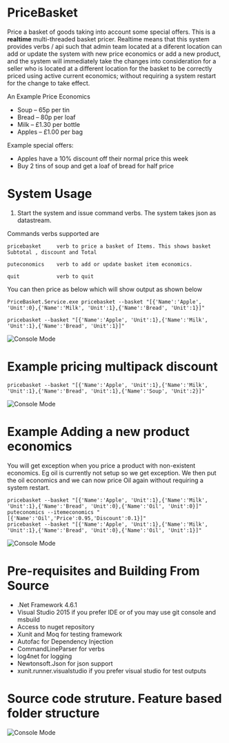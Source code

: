 # PriceBasket 
Price a basket of goods taking into account some special offers. This is a **realtime** multi-threaded basket pricer. Realtime means that this system provides verbs / api such that admin team located at a diferent location can add or update the system with new price economics or add a new product, and the system will immediately take the changes into consideration for a seller who is located at a different location for the basket to be correctly priced using active current economics; without requiring a system restart for the change to take effect. 

An Example Price Economics 
  * Soup – 65p per tin
  * Bread – 80p per loaf
  * Milk – £1.30 per bottle
  * Apples – £1.00 per bag
  
Example special offers:
  * Apples have a 10% discount off their normal price this week
  * Buy 2 tins of soup and get a loaf of bread for half price

# System Usage
1. Start the system and issue command verbs. The system takes json as datastream.

  Commands verbs supported are
~~~
pricebasket     verb to price a basket of Items. This shows basket Subtotal , discount and Total

puteconomics    verb to add or update basket item economics.

quit            verb to quit
~~~  
You can then price as below which will show output as shown below

~~~
PriceBasket.Service.exe pricebasket --basket "[{'Name':'Apple', 'Unit':0},{'Name':'Milk', 'Unit':1},{'Name':'Bread', 'Unit':1}]"

pricebasket --basket "[{'Name':'Apple', 'Unit':1},{'Name':'Milk', 'Unit':1},{'Name':'Bread', 'Unit':1}]"
~~~

 ![Console Mode](http://www.alanaamy.net/wp-content/uploads/2017/02/PriceBasket-General-Use.png)
 
# Example pricing multipack discount
~~~
pricebasket --basket "[{'Name':'Apple', 'Unit':1},{'Name':'Milk', 'Unit':1},{'Name':'Bread', 'Unit':1},{'Name':'Soup', 'Unit':2}]"
~~~

 ![Console Mode](http://www.alanaamy.net/wp-content/uploads/2017/02/ExampleMultiPackDiscount.png)
 
# Example Adding a new product economics
 You will get exception when you price a product with non-existent economics. Eg oil is currently not setup so we get exception. We then put the oil economics and we can now price Oil again without requiring a system restart.
 
~~~
pricebasket --basket "[{'Name':'Apple', 'Unit':1},{'Name':'Milk', 'Unit':1},{'Name':'Bread', 'Unit':0},{'Name':'Oil', 'Unit':0}]"
puteconomics --itemeconomics "[{'Name':'Oil','Price':0.95,'Discount':0.1}]"
pricebasket --basket "[{'Name':'Apple', 'Unit':1},{'Name':'Milk', 'Unit':1},{'Name':'Bread', 'Unit':0},{'Name':'Oil', 'Unit':1}]"
~~~

 ![Console Mode](http://www.alanaamy.net/wp-content/uploads/2017/02/AddNewProduct.png)

# Pre-requisites and Building From Source
* .Net Framework 4.6.1
* Visual Studio 2015 if you prefer IDE or of you may use git console and msbuild
* Access to nuget repository
* Xunit and Moq for testing framework
* Autofac for Dependency Injection
* CommandLineParser for verbs
* log4net for logging
* Newtonsoft.Json for json support
* xunit.runner.visualstudio if you prefer visual studio for test outputs

# Source code struture. Feature based folder structure

 ![Console Mode](http://www.alanaamy.net/wp-content/uploads/2017/02/pricebasketfolders.png)
